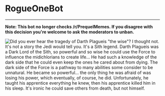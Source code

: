 # RogueOneBot

---

**Note: This bot no longer checks /r/PrequelMemes. If you disagree with this decision you're welcome to ask the moderators to unban.**

![Did you ever hear the tragedy of Darth Plagueis "the wise"? I thought not. It's not a story the Jedi would tell you. It's a Sith legend. Darth Plagueis was a Dark Lord of the Sith, so powerful and so wise he could use the Force to influence the midichlorians to create life... He had such a knowledge of the dark side that he could even keep the ones he cared about from dying. The dark side of the Force is a pathway to many abilities some consider to be unnatural. He became so powerful... the only thing he was afraid of was losing his power, which eventually, of course, he did. Unfortunately, he taught his apprentice everything he knew, then his apprentice killed him in his sleep. It's ironic he could save others from death, but not himself.](http://imgur.com/pvj0oGC.jpg)
